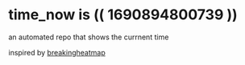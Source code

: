 # time_now is (( 1690894800739 ))

an automated repo that shows the currnent time

inspired by [breakingheatmap](https://github.com/breakingheatmap/breakingheatmap)